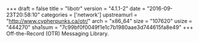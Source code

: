 +++
draft = false
title = "libotr"
version = "4.1.1-2"
date = "2016-09-23T20:58:10"
categories = ['network']
upstreamurl = "http://www.cypherpunks.ca/otr/"
arch = "x86_64"
size = "107620"
usize = "444270"
sha1sum = "7c99bf0f0049f1e1c7b1980aae3d744615fa8e49"
+++
Off-the-Record (OTR) Messaging Library.
